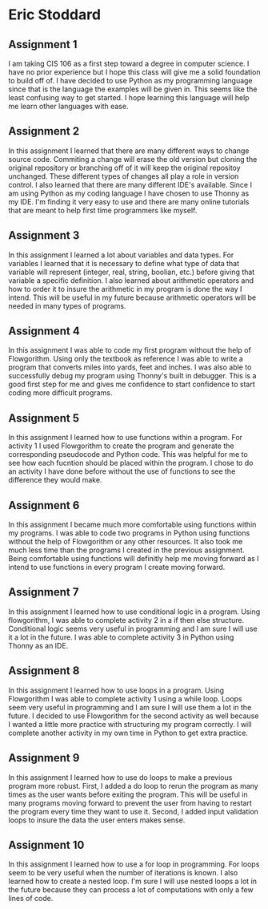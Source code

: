 # Eric Stoddard

## Assignment 1 

I am taking CIS 106 as a first step toward a degree in computer science. I have no prior experience but I hope this class will give me a solid foundation to build off of. I have decided to use Python as my programming language since that is the language the examples will be given in. This seems like the least confusing way to get started. I hope learning this language will help me learn other languages with ease. 

## Assignment 2

In this assignment I learned that there are many different ways to change source code. Commiting a change will erase the old version but cloning the original repository or branching off of it will keep the original repositoy unchanged. These different types of changes all play a role in version control. I also learned that there are many different IDE's available. Since I am using Python as my coding language I have chosen to use Thonny as my IDE. I'm finding it very easy to use and there are many online tutorials that are meant to help first time programmers like myself. 

## Assignment 3

In this assignment I learned a lot about variables and data types. For variables I learned that it is necessary to define what type of data that variable will represent (integer, real, string, boolian, etc.) before giving that variable a specific definition. I also learned about arithmetic operators and how to order it to insure the arithmetic in my program is done the way I intend. This will be useful in my future because arithmetic operators will be needed in many types of programs. 

## Assignment 4

In this assignment I was able to code my first program without the help of Flowgorithm. Using only the textbook as reference I was able to write a program that converts miles into yards, feet and inches. I was also able to successfully debug my program using Thonny's built in debugger. This is a good first step for me and gives me confidence to start confidence to start coding more difficult programs. 

## Assignment 5

In this assignment I learned how to use functions within a program. For activity 1 I used Flowgorithm to create the program and generate the corresponding pseudocode and Python code. This was helpful for me to see how each fucntion should be placed within the program. I chose to do an activity I have done before without the use of functions to see the difference they would make.

## Assignment 6

In this assignment I became much more comfortable using functions within my programs. I was able to code two programs in Python using functions without the help of Flowgorithm or any other resources. It also took me much less time than the programs I created in the previous assignment. Being comfortable using functions will definitly help me moving forward as I intend to use functions in every program I create moving forward. 

## Assignment 7

In this assignment I learned how to use conditional logic in a program. Using flowgorithm, I was able to complete activity 2 in a if then else structure. Conditional logic seems very useful in programming and I am sure I will use it a lot in the future. I was able to complete activity 3 in Python using Thonny as an IDE. 

## Assignment 8

In this assignment I learned how to use loops in a program. Using Flowgorithm I was able to complete activity 1 using a while loop. Loops seem very useful in programming and I am sure I will use them a lot in the future. I decided to use Flowgorithm for the second activity as well because I wanted a little more practice with structuring my program correctly. I will complete another activity in my own time in Python to get extra practice.   

## Assignment 9

In this assignment I learned how to use do loops to make a previous program more robust. First, I added a do loop to rerun the program as many times as the user wants before exiting the program. This will be useful in many programs moving forward to prevent the user from having to restart the program every time they want to use it. Second, I added input validation loops to insure the data the user enters makes sense. 

## Assignment 10

In this assignment I learned how to use a for loop in programming. For loops seem to be very useful when the number of iterations is known. I also learned how to create a nested loop. I'm sure I will use nested loops a lot in the future because they can process a lot of computations with only a few lines of code. 

